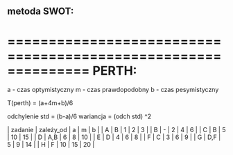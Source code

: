 ## metoda SWOT:

==============================================================
            PERTH:
==============================================================
a - czas optymistyczny
m - czas prawdopodobny
b - czas pesymistyczny

T(perth) = (a+4m+b)/6

odchylenie std = (b-a)/6
wariancja = (odch std) ^2

| zadanie | zależy_od | a  | m  | b  |
| A       | B         | 1  | 2  | 3  |
| B       | -         | 2  | 4  | 6  |
| C       | B         | 5  | 10 | 15 |
| D       | A,B       | 6  | 8  | 10 |
| E       | D         | 4  | 6  | 8  |
| F       | C         | 3  | 6  | 9  |
| G       | D,F       | 5  | 9  | 14 |
| H       | F         | 10 | 15 | 20 |



